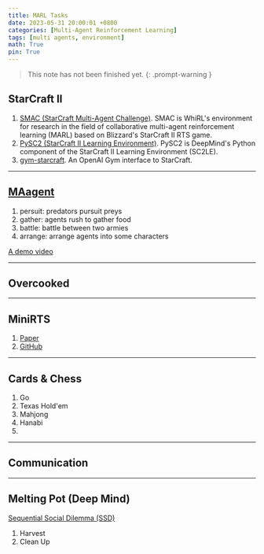 ```yaml
---
title: MARL Tasks
date: 2023-05-31 20:00:01 +0800
categories: [Multi-Agent Reinforcement Learning]
tags: [multi agents, environment]
math: True
pin: True
---
```


 > This note has not been finished yet.
{: .prompt-warning }


## StarCraft II
1. [SMAC (StarCraft Multi-Agent Challenge)](https://github.com/oxwhirl/smac). SMAC is WhiRL's environment for research in the field of collaborative multi-agent reinforcement learning (MARL) based on Blizzard's StarCraft II RTS game.
2. [PySC2 (StarCraft II Learning Environment)](https://github.com/deepmind/pysc2). PySC2 is DeepMind's Python component of the StarCraft II Learning Environment (SC2LE).
3. [gym-starcraft](https://github.com/apsdehal/gym-starcraft). An OpenAI Gym interface to StarCraft.

---

## [MAagent](https://github.com/geek-ai/MAgent)
1. persuit: predators pursuit preys
2. gather: agents rush to gather food
3. battle: battle between two armies
4. arrange: arrange agents into some characters

[A demo video](https://www.youtube.com/watch?v=HCSm0kVolqI)

---


## Overcooked


---

## MiniRTS
1. [Paper](https://arxiv.org/pdf/1707.01067.pdf)
2. [GitHub](https://github.com/facebookresearch/ELF)

---

## Cards & Chess
1. Go
2. Texas Hold'em
3. Mahjong
4. Hanabi
5. 

---

## Communication


---

## Melting Pot (Deep Mind)
[Sequential Social Dilemma (SSD)](https://github.com/eugenevinitsky/sequential_social_dilemma_games)
1. Harvest
2. Clean Up